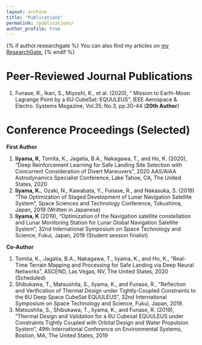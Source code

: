 ```yaml
---
layout: archive
title: "Publications"
permalink: /publications/
author_profile: true
---
```


{% if author.researchgate %}
  You can also find my articles on <u><a href="{{author.researchgate}}">my ResearchGate</a>.</u>
{% endif %}

Peer-Reviewed Journal Publications
======
1. Funase, R., Ikari, S., Miyoshi, K., et al. (2020), “ Mission to Earth-Moon Lagrange Point by a 6U CubeSat: EQUULEUS”, IEEE Aerospace & Electro. Systems Magazine, Vol.35, No.3, pp.30-44 (**20th Author**)

Conference Proceedings (Selected)
======
**First Author**

1. **Iiyama, K**, Tomita, K., Jagatia, B.A., Nakagawa, T., and Ho, K. (2020), “Deep Reinforcement Learning for Safe Landing Site Selection with Concurrent Consideration of Divert Maneuvers”, 2020 AAS/AIAA Astrodynamics Specialist Conference, Lake Tahoe, CA, The United States, 2020
2. **Iiyama, K.**, Ozaki, N., Kawabata, Y., Funase, R., and Nakasuka, S. (2019) “The Optimization of Staged Development of Lunar Navigation Satellite System”, Space Sciences and Technology Conference, Tokushima, Japan, 2019 (Written in Japanese)
3. **Iiyama, K** (2019), “Optimization of the Navigation satellite constellation and Lunar Monitoring Station for Lunar Global Navigation Satellite System”, 32nd International Symposium on Space Technology and Science, Fukui, Japan, 2019 (Student session finalist)

**Co-Author**
1. Tomita, K., Jagatia, B.A., Nakagawa, T., Iiyama, K., and Ho, K., “Real-Time Terrain Mapping and Processing for Safe Landing via Deep Neural Networks”, ASCEND, Las Vegas, NV, The United States, 2020 (Scheduled)
2. Shibukawa, T., Matsushita, S., Iiyama, K., and Funase, R., “Reflection and Verification of Thermal Design under Tightly-Coupled Constraints to the 6U Deep Space CubeSat EQUULEUS”, 32nd International Symposium on Space Technology and Science, Fukui, Japan, 2019.
3. Matsushita, S., Shibukawa, T., Iiyama, K., and Funase, R. (2019), “Thermal Design and Validation for a 6U Cubesat EQUULEUS under Constraints Tightly Coupled with Orbital Design and Water Propulsion System”, 49th International Conference on Environmental Systems, Bostion, MA, The United States, 2019
